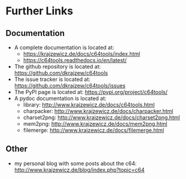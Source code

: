 Further Links
=============

Documentation
-------------

* A complete documentation is located at:
    * <https://krajzewicz.de/docs/c64tools/index.html> 
    * <https://c64tools.readthedocs.io/en/latest/>
* The github repository is located at: <https://github.com/dkrajzew/c64tools>
* The issue tracker is located at: <https://github.com/dkrajzew/c64tools/issues>
* The PyPI page is located at: <https://pypi.org/project/c64tools/>
* A pydoc documentation is located at: 
    * library: <http://www.krajzewicz.de/docs/c64tools.html>
    * charpacker: <http://www.krajzewicz.de/docs/charpacker.html>
    * charset2png: <http://www.krajzewicz.de/docs/charset2png.html>
    * mem2png: <http://www.krajzewicz.de/docs/mem2png.html>
    * filemerge: <http://www.krajzewicz.de/docs/filemerge.html>


Other
-----

* my personal blog with some posts about the c64: <http://www.krajzewicz.de/blog/index.php?topic=c64>
